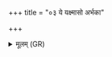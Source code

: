 +++
title = "०३ ये यक्ष्मासो अर्भका"

+++
<details><summary>मूलम् (GR)</summary>

ये यक्ष्मासो अर्भका  
महान्तो ये च शब्दिनः ।  
सर्वान् दुर्णामहा मणिः  
शतवारो अनीनशत् ॥
</details>